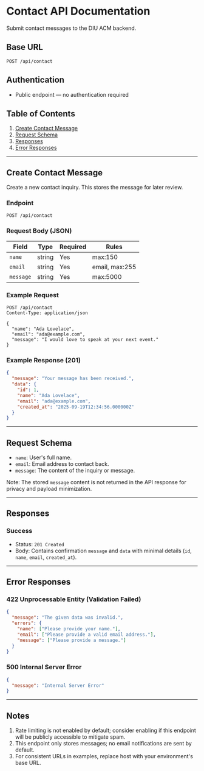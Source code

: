# Contact API Documentation

Submit contact messages to the DIU ACM backend.

## Base URL
```
POST /api/contact
```

## Authentication
- Public endpoint — no authentication required

## Table of Contents
1. [Create Contact Message](#create-contact-message)
2. [Request Schema](#request-schema)
3. [Responses](#responses)
4. [Error Responses](#error-responses)

---

## Create Contact Message

Create a new contact inquiry. This stores the message for later review.

### Endpoint
```http
POST /api/contact
```

### Request Body (JSON)
| Field | Type | Required | Rules |
|------|------|----------|-------|
| `name` | string | Yes | max:150 |
| `email` | string | Yes | email, max:255 |
| `message` | string | Yes | max:5000 |

### Example Request
```http
POST /api/contact
Content-Type: application/json

{
  "name": "Ada Lovelace",
  "email": "ada@example.com",
  "message": "I would love to speak at your next event."
}
```

### Example Response (201)
```json
{
  "message": "Your message has been received.",
  "data": {
    "id": 1,
    "name": "Ada Lovelace",
    "email": "ada@example.com",
    "created_at": "2025-09-19T12:34:56.000000Z"
  }
}
```

---

## Request Schema
- `name`: User's full name.
- `email`: Email address to contact back.
- `message`: The content of the inquiry or message.

Note: The stored `message` content is not returned in the API response for privacy and payload minimization.

---

## Responses

### Success
- Status: `201 Created`
- Body: Contains confirmation `message` and `data` with minimal details (`id`, `name`, `email`, `created_at`).

---

## Error Responses

### 422 Unprocessable Entity (Validation Failed)
```json
{
  "message": "The given data was invalid.",
  "errors": {
    "name": ["Please provide your name."],
    "email": ["Please provide a valid email address."],
    "message": ["Please provide a message."]
  }
}
```

### 500 Internal Server Error
```json
{
  "message": "Internal Server Error"
}
```

---

## Notes
1. Rate limiting is not enabled by default; consider enabling if this endpoint will be publicly accessible to mitigate spam.
2. This endpoint only stores messages; no email notifications are sent by default.
3. For consistent URLs in examples, replace host with your environment's base URL.
